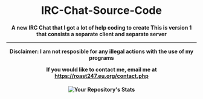 <h1 align="center">IRC-Chat-Source-Code</h1>
<h4 align="center">A new IRC Chat that I got a lot of help coding to create
This is version 1 that consists a separate client and separate server
<hr>
Disclaimer: I am not resposible for any illegal actions with the use of my programs

  If you would like to contact me, email me at https://roast247.eu.org/contact.php
</h4>

<h4 align="center">

  
  ![Your Repository's Stats](https://github-readme-stats.vercel.app/api?username=roast247&show_icons=true)


</h4>
